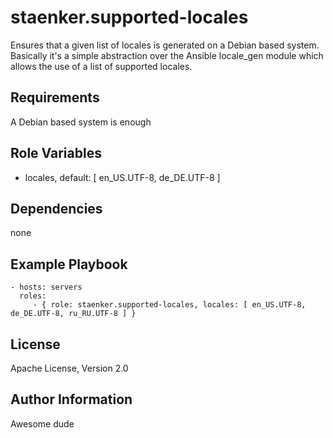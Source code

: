 staenker.supported-locales
=========

Ensures that a given list of locales is generated on a Debian based system.
Basically it's a simple abstraction over the Ansible locale_gen module which
allows the use of a list of supported locales.

Requirements
------------

A Debian based system is enough

Role Variables
--------------

 - locales, default: [ en_US.UTF-8, de_DE.UTF-8 ]

Dependencies
------------

none

Example Playbook
----------------

    - hosts: servers
      roles:
         - { role: staenker.supported-locales, locales: [ en_US.UTF-8, de_DE.UTF-8, ru_RU.UTF-8 ] }

License
-------

Apache License, Version 2.0

Author Information
------------------

Awesome dude
